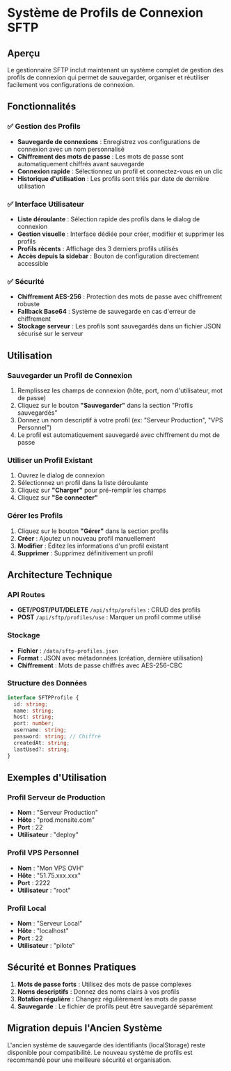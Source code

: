 # Système de Profils de Connexion SFTP

## Aperçu

Le gestionnaire SFTP inclut maintenant un système complet de gestion des profils de connexion qui permet de sauvegarder, organiser et réutiliser facilement vos configurations de connexion.

## Fonctionnalités

### ✅ Gestion des Profils
- **Sauvegarde de connexions** : Enregistrez vos configurations de connexion avec un nom personnalisé
- **Chiffrement des mots de passe** : Les mots de passe sont automatiquement chiffrés avant sauvegarde
- **Connexion rapide** : Sélectionnez un profil et connectez-vous en un clic
- **Historique d'utilisation** : Les profils sont triés par date de dernière utilisation

### ✅ Interface Utilisateur
- **Liste déroulante** : Sélection rapide des profils dans le dialog de connexion
- **Gestion visuelle** : Interface dédiée pour créer, modifier et supprimer les profils
- **Profils récents** : Affichage des 3 derniers profils utilisés
- **Accès depuis la sidebar** : Bouton de configuration directement accessible

### ✅ Sécurité
- **Chiffrement AES-256** : Protection des mots de passe avec chiffrement robuste
- **Fallback Base64** : Système de sauvegarde en cas d'erreur de chiffrement
- **Stockage serveur** : Les profils sont sauvegardés dans un fichier JSON sécurisé sur le serveur

## Utilisation

### Sauvegarder un Profil de Connexion

1. Remplissez les champs de connexion (hôte, port, nom d'utilisateur, mot de passe)
2. Cliquez sur le bouton **"Sauvegarder"** dans la section "Profils sauvegardés"
3. Donnez un nom descriptif à votre profil (ex: "Serveur Production", "VPS Personnel")
4. Le profil est automatiquement sauvegardé avec chiffrement du mot de passe

### Utiliser un Profil Existant

1. Ouvrez le dialog de connexion
2. Sélectionnez un profil dans la liste déroulante
3. Cliquez sur **"Charger"** pour pré-remplir les champs
4. Cliquez sur **"Se connecter"**

### Gérer les Profils

1. Cliquez sur le bouton **"Gérer"** dans la section profils
2. **Créer** : Ajoutez un nouveau profil manuellement
3. **Modifier** : Éditez les informations d'un profil existant
4. **Supprimer** : Supprimez définitivement un profil

## Architecture Technique

### API Routes

- **GET/POST/PUT/DELETE** `/api/sftp/profiles` : CRUD des profils
- **POST** `/api/sftp/profiles/use` : Marquer un profil comme utilisé

### Stockage

- **Fichier** : `/data/sftp-profiles.json`
- **Format** : JSON avec métadonnées (création, dernière utilisation)
- **Chiffrement** : Mots de passe chiffrés avec AES-256-CBC

### Structure des Données

```typescript
interface SFTPProfile {
  id: string;
  name: string;
  host: string;
  port: number;
  username: string;
  password: string; // Chiffré
  createdAt: string;
  lastUsed?: string;
}
```

## Exemples d'Utilisation

### Profil Serveur de Production
- **Nom** : "Serveur Production"
- **Hôte** : "prod.monsite.com"
- **Port** : 22
- **Utilisateur** : "deploy"

### Profil VPS Personnel
- **Nom** : "Mon VPS OVH"
- **Hôte** : "51.75.xxx.xxx"
- **Port** : 2222
- **Utilisateur** : "root"

### Profil Local
- **Nom** : "Serveur Local"
- **Hôte** : "localhost"
- **Port** : 22
- **Utilisateur** : "pilote"

## Sécurité et Bonnes Pratiques

1. **Mots de passe forts** : Utilisez des mots de passe complexes
2. **Noms descriptifs** : Donnez des noms clairs à vos profils
3. **Rotation régulière** : Changez régulièrement les mots de passe
4. **Sauvegarde** : Le fichier de profils peut être sauvegardé séparément

## Migration depuis l'Ancien Système

L'ancien système de sauvegarde des identifiants (localStorage) reste disponible pour compatibilité. Le nouveau système de profils est recommandé pour une meilleure sécurité et organisation.